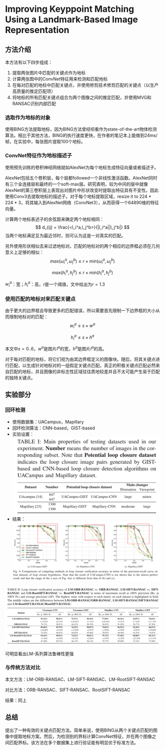 # Improving Keyppoint Matching Using a Landmark-Based Image Representation

## 方法介绍

本方法有以下四步组成：

1. 提取两张图片中匹配的关键点作为地标
2. 计算两张图中的ConvNet特征用来检测和匹配地标
3. 在每对匹配的地标中匹配关键点，并使用修剪技术修剪匹配的关键点（以生产高质量的推定匹配项）
4. 将地标的所有匹配关键点组合为两个图像之间的推定匹配，并使用MVG和RANSAC识别内部匹配

### 选取作为地标的对象

使用BING方法提取地标，因为BING方法曾经呗看作为state-of-the-art物体检测算法。相比于其他方法，BING的执行速度更快，在作者的笔记本上能做到24ms/帧，在实验中，每张图片提取100个地标。

### ConvNet特征作为地标描述子

使用预先训练的卷积神经网络就如AlexNet为每个地标生成特征向量或者描述子。

AlexNet包括五个卷积层，每个层都followed一个非线性激活函数。AlexNet同时有三个全连接层和最终的一个soft-max层。研究表明，较为中间的层中就像AlexNet的第三卷积层上表现出对图片中形状改变时提取出特征具有不变性。因此使用Conv3去提取地标的描述子。对于每个地标提取区域，resize it to 224 * 224 * 3，将其输入到AlexNet网络（ConvNet3），从而获得一个64890维的特征向量。



计算两个地标表述子的余弦距来确定两个地标相同：
$$
d_{ij} = \frac{<l_i^a,l_j^b>}{|l_i^a||l_j^b|}
$$
当两个地标满足互为最近邻时，则可认为这是一对真实的匹配。

另外使用形状相似去来过滤地标对。匹配的地标对的两个相应的边界框必须在几何意义上足够的相似：
$$
max(\omega_i^a,\omega_j^b) \leq r \times min(\omega_i^a,\omega_j^b)
$$

$$
max(h_i^a,h_j^b) \leq r \times min(h_i^a,h_j^b)
$$

$w_i^a$：宽；$h_i^a$：高，$r$是一个阈值，文中给出为$r = 1.3$

### 使用匹配的地标对来匹配关键点

由于更大的边界框会导致更多的匹配错误，所以需要首先限制一下边界框的大小从而限制地标对的匹配：
$$
w_i^a \leq s \times w^a
$$

$$
h_i^a \leq s \times h^a
$$

本文中$s=0..6$，$w^a$是图片$I^a$的宽，$h^a$是图片$I^a$的高。

对于每对匹配的地标，将它们视为由其边界框定义的图像块。随后，将其关键点进行匹配，以生成针对地标对的一组假定关键点匹配。真正的积极关键点匹配必然来自匹配的地标，并且图像的非标志性区域往往质地较差并且不太可能产生易于匹配的独特关键点。



## 实验部分

### 回环检测

* 使用数据集：UACampus，Mapillary
* 回环检测算法：CNN-based，GIST-based
* 实验设置：![image-20200315141839598](image-20200315141839598.png)
* 结果：![image-20200315142132533](image-20200315142132533.png)

![image-20200315142615444](image-20200315142615444.png)

可明显看出LM-系列算法鲁棒性更强

### 与传统方法对比

本文方法：LM-ORB-RANSAC、LM-SIFT-RANSAC、LM-RootSIFT-RANSAC

对比方法：ORB-RANSAC、SIFT-RANSAC、RootSIFT-RANSAC

结果：同上

## 总结

提出了一种有效的关键点匹配方法。简单来说，使用BING从两个关键点匹配的图像中提取地标方案。然后，为检测到的界标计算ConvNet特征，并在两个图像之间匹配界标。该方法在多个数据集上进行验证能有明显优于标准方法。